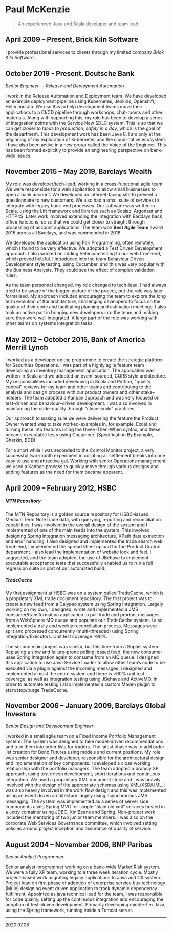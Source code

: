 # Paul McKenzie 

> An experienced Java and Scala developer and team lead. 

 
## April 2009 – Present, Brick Kiln Software

I provide professional services to clients through my limited company *Brick Kiln Software*. 

## October 2019 - Present, Deutsche Bank
_Senior Engineer -- Release and Deployment Automation_

I work in the Release Automation and Deployment team. We have developed an example deployment pipeline using Kubernetes, Jenkins, Openshift, Helm and Jib. We use this to help development teams move their applications to a CI/CD pipeline through workshops, chat-rooms and other materials. Along with supporting this, my role has been to develop a series of integration points with the Service Now SDLC system. This is so that we can get closer to *Ideas to production, safely in a day*, which is the goal of the department. This development work has been Java 8. I am only at the beginning of my exploration of Kubernetes and the cloud-native ecosystem. I have also been active in a new group called the Voice of the Engineer. This has been formed explicitly to provide an engineering perspective on bank-wide issues. 

 
## November 2015 – May 2019, Barclays Wealth

My role was developer/tech-lead, working in a cross-functional agile team. We were responsible for a web application to allow small businesses to open a bank account. We developed an internet-facing site to present a questionnaire to new customers. We also had a small suite of services to integrate with legacy back-end processes. Our software was written in Scala, using the Lift framework and libraries such as Scalaz, Argonaut and HTTP4S. Later work involved extending the integration with Barclays back office functions, so so that we could get closer to straight through processing of account applications. The team won **Best Agile Team** award 2016 across all Barclays, and was commended in 2018. 

We developed the application using Pair Programming, often remotely, which I found to be very effective. We adopted a Test Driven Development approach. I also worked on adding Selenium testing to our web front-end, which proved helpful. I introduced into the team Behaviour Driven Development style testing, using Cucumber, and this was very popular with the Business Analysts. They could see the effect of complex validation rules. 

As the team personnel changed, my role changed to tech-lead. I had always tried to be aware of the bigger-picture of the project, but the role was later formalised. My approach included encouraging the team to explore the long term evolution of the architecture, challenging developers to focus on the quality of their code and facilitating planning and estimation meetings. I  also took an active part in bringing new developers into the team and making sure they were well integrated. A large part of the role was  working with other teams on systems integration tasks.

## May 2012 – October 2015, Bank of America Merrill Lynch 

I worked as a developer on the programme to create the strategic platform for Securities Operations. 
I was part of a highly agile feature team developing an inventory management application. 
The application was written in Scala and we adopted an event–sourced, CQRS style architecture. 
My responsibilities included developing in Scala and Python, "quality control" reviews for my team and other teams and contributing to the analysis and design process with our product owners and other stake–holders. 
The team adopted a Kanban approach and was very focused on test-driven and behaviour–driven development. 
I was also involved in maintaining the code–quality through "clean–code" practices. 

Our approach to making sure we were delivering the feature the Product Owner wanted was to take worked-examples in, for example, Excel and 
turning these into features using the Given-Then-When syntax, and these became executable tests using Cucumber. 
(Specification By Example, 
Gherkin, BDD) 

For a short while I was seconded to the Control Monitor project, a very successful two-month experiment in collating all settlement breaks into one easy to use and attractive gui. 
Working with senior Operations management we used a Kanban process to quickly move through various designs and adding features as the need for them became apparent.
 
## April 2009 – February 2012, HSBC 

##### MTN Repository 
The MTN Repository is a golden source repository for HSBC–issued Medium Term Note trade data, with querying, reporting and reconciliation capabilities. I was 
involved in the overall design of the system and I implemented of one of the main feeds into the system. This involved designing Spring Integration messaging 
architecture, XPath data extraction and error handling. I also designed and implemented the trade search web front–end, I implemented the spread sheet upload 
for the Product Control department. I also lead the implementation of website look and feel. I suggested, and the team adopted, the use of JBehave to implement 
executable acceptance tests that successfully enabled us to run a full regression suite as part of our automated build. 

##### TradeCache
My first assignment at HSBC was on a system called TradeCache, which is a proprietary XML trade document repository. 
The first project was to create a new feed from a Calypso system using Spring Integration. Largely working on my own, I designed, wrote and implemented a JMS consumer/transformation application to pull trade and product messages from a WebSphere MQ queue and populate our TradeCache system. I also implemented a daily and weekly reconciliation process. Messages were split and processed concurrently (multi-threaded) using Spring Integration/Executors. Unit test coverage >90%. 

The second main project was similar, but this time from a Sophis system. Replacing a slow and failure–prone polling–based feed, the new consumer uses Spring Integration again to consume from an MQ queue. I designed this application to use Java Service Loader to allow other team’s code to be executed via a plugin against the incoming messages. I designed and implemented almost the entire system and there is >90% unit test coverage, as well as integration testing using JBehave and ActiveMQ. In order to automate testing I also implemented a custom Maven plugin to start/stop/purge TradeCache. 

## November 2006 – January 2009, Barclays Global Investors 
_Senior Design and Development Engineer_ 

I worked in a small agile team on a Fixed Income Portfolio Management system. The system was designed to take model–driven recommendations and turn them into order lists for traders. The latest phase was to add order list creation for Bond Futures using models and current positions. My role was senior designer and developer, responsible for the architectural design and implementation of key components. I developed a close working relationship with the portfolio managers. The team adopted a broadly XP approach, using test driven development, short iterations and continuous integration. We used a proprietary XML document store and I was heavily involved with the design of the appropriate schemas using XML/XSD/UML. I was also heavily involved in the work flow design and this was implemented using an event driven architecture largely using asynchronous JMS messaging. 
The system was implemented as a series of server side components using Spring MVC for simple “plain old xml” services hosted in a Jetty container using JDBC, XmlBeans and Spring. 
Non–project work included the mentoring of two junior team members. I was also on the corporate Web Services Governance committee, which involved setting policies around project inception and assurance of quality of service. 

## August 2004 – November 2006, BNP Paribas 
_Senior Analyst Programmer_ 

Senior analyst–programmer working on a bank–wide Market Risk system. We were a fully XP team, working to a three week iteration cycle. Mostly project–based work migrating legacy applications to Java and C# system. Project lead on first phase of adoption of enterprise service bus technology (Mule) designing event driven application to track dynamic dependency fulfilment. Appointed as java technical lead for the team, I was responsible for code quality, setting up the continuous integration and encouraging the adoption of test–driven development. Primarily developing middle–tier Java, using the Spring framework, running inside a Tomcat server. 

___

2020.07.08
